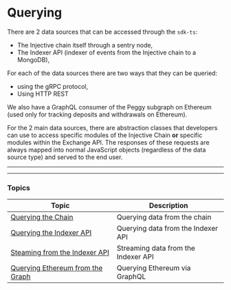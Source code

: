 # Querying

There are 2 data sources that can be accessed through the `sdk-ts`:

* The Injective chain itself through a sentry node,
* The Indexer API (indexer of events from the Injective chain to a MongoDB),

For each of the data sources there are two ways that they can be queried:

* using the gRPC protocol,
* Using HTTP REST

We also have a GraphQL consumer of the Peggy subgraph on Ethereum (used only for tracking deposits and withdrawals on Ethereum).

For the 2 main data sources, there are abstraction classes that developers can use to access specific modules of the Injective Chain **or** specific modules within the Exchange API. The responses of these requests are always mapped into normal JavaScript objects (regardless of the data source type) and served to the end user.

***

***

### Topics

| Topic                                                                                              | Description                         |
| -------------------------------------------------------------------------------------------------- | ----------------------------------- |
| [Querying the Chain](querying-chain/)                                                              | Querying data from the chain        |
| [Querying the Indexer API](querying-api/)                                                          | Querying data from the Indexer API  |
| [Steaming from the Indexer API](https://docs.ts.injective.network/querying/querying-api/streaming) | Streaming data from the Indexer API |
| [Querying Ethereum from the Graph](querying-ethereum.md)                                           | Querying Ethereum via GraphQL       |
